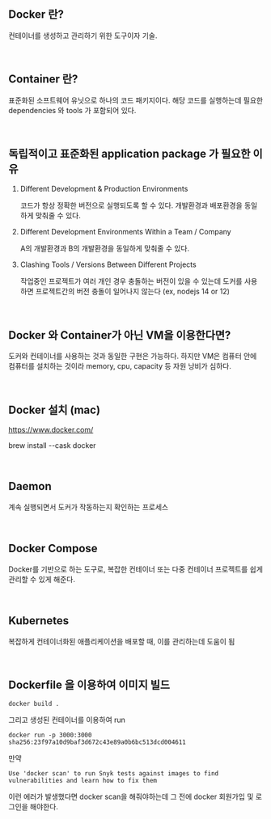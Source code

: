 ## Docker 란?

컨테이너를 생성하고 관리하기 위한 도구이자 기술.

</br>

## Container 란?
표준화된 소프트웨어 유닛으로 하나의 코드 패키지이다. 해당 코드를 실행하는데 필요한 dependencies 와 tools 가 포함되어 있다.

</br>

## 독립적이고 표준화된 application package 가 필요한 이유
1. Different Development & Production Environments
  
   코드가 항상 정확한 버전으로 실행되도록 할 수 있다. 개발환경과 배포환경을 동일하게 맞춰줄 수 있다.

2. Different Development Environments Within a Team / Company

    A의 개발환경과 B의 개발환경을 동일하게 맞춰줄 수 있다.
3. Clashing Tools / Versions Between Different Projects

    작업중인 프로젝트가 여러 개인 경우 충돌하는 버전이 있을 수 있는데 도커를 사용하면 프로젝트간의 버전 충돌이 일어나지 않는다 (ex, nodejs 14 or 12)

</br>

## Docker 와 Container가 아닌 VM을 이용한다면?
도커와 컨테이너를 사용하는 것과 동일한 구현은 가능하다. 하지만 VM은 컴퓨터 안에 컴퓨터를 설치하는 것이라 memory, cpu, capacity 등 자원 낭비가 심하다. 

</br>

## Docker 설치 (mac)
https://www.docker.com/

brew install --cask docker

</br>

## Daemon
계속 실행되면서 도커가 작동하는지 확인하는 프로세스

</br>

## Docker Compose
Docker를 기반으로 하는 도구로, 복잡한 컨테이너 또는 다중 컨테이너 프로젝트를 쉽게 관리할 수 있게 해준다.

</br>

## Kubernetes
복잡하게 컨테이너화된 애플리케이션을 배포할 때, 이를 관리하는데 도움이 됨


</br>

## Dockerfile 을 이용하여 이미지 빌드
```
docker build .
```

그리고 생성된 컨테이너를 이용하여 run

```
docker run -p 3000:3000 sha256:23f97a10d9baf3d672c43e89a0b6bc513dcd004611
```

만약 
```
Use 'docker scan' to run Snyk tests against images to find vulnerabilities and learn how to fix them
```
이런 에러가 발생했다면 docker scan을 해줘야하는데 그 전에 docker 회원가입 및 로그인을 해야한다.